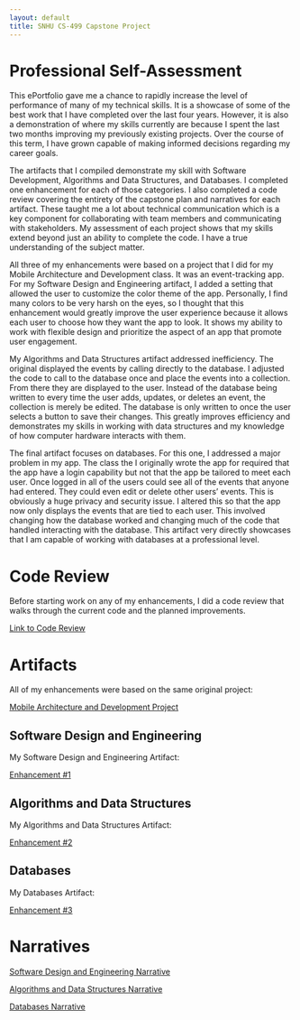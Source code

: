 ```yaml
---
layout: default
title: SNHU CS-499 Capstone Project
---
```


# Professional Self-Assessment

This ePortfolio gave me a chance to rapidly increase the level of performance of many of my technical skills. It is a showcase of some of the best work that I have completed over the last four years. However, it is also a demonstration of where my skills currently are because I spent the last two months improving my previously existing projects. Over the course of this term, I have grown capable of making informed decisions regarding my career goals. 

The artifacts that I compiled demonstrate my skill with Software Development, Algorithms and Data Structures, and Databases. I completed one enhancement for each of those categories. I also completed a code review covering the entirety of the capstone plan and narratives for each artifact. These taught me a lot about technical communication which is a key component for collaborating with team members and communicating with stakeholders. My assessment of each project shows that my skills extend beyond just an ability to complete the code. I have a true understanding of the subject matter.

All three of my enhancements were based on a project that I did for my Mobile Architecture and Development class. It was an event-tracking app. For my Software Design and Engineering artifact, I added a setting that allowed the user to customize the color theme of the app. Personally, I find many colors to be very harsh on the eyes, so I thought that this enhancement would greatly improve the user experience because it allows each user to choose how they want the app to look. It shows my ability to work with flexible design and prioritize the aspect of an app that promote user engagement. 

My Algorithms and Data Structures artifact addressed inefficiency. The original displayed the events by calling directly to the database. I adjusted the code to call to the database once and place the events into a collection. From there they are displayed to the user. Instead of the database being written to every time the user adds, updates, or deletes an event, the collection is merely be edited. The database is only written to once the user selects a button to save their changes. This greatly improves efficiency and demonstrates my skills in working with data structures and my knowledge of how computer hardware interacts with them.

The final artifact focuses on databases. For this one, I addressed a major problem in my app. The class the I originally wrote the app for required that the app have a login capability but not that the app be tailored to meet each user. Once logged in all of the users could see all of the events that anyone had entered. They could even edit or delete other users’ events. This is obviously a huge privacy and security issue. I altered this so that the app now only displays the events that are tied to each user. This involved changing how the database worked and changing much of the code that handled interacting with the database. This artifact very directly showcases that I am capable of working with databases at a professional level.



# Code Review

Before starting work on any of my enhancements, I did a code review that walks through the current code and the planned improvements.

[Link to Code Review](https://github.com/elizabeth325/elizabeth325.github.io/tree/2434470deddcfb0575f2fcc59a70ba5a2a866629/Code%20Review)

# Artifacts

All of my enhancements were based on the same original project:

[Mobile Architecture and Development Project](https://github.com/elizabeth325/elizabeth325.github.io/tree/2434470deddcfb0575f2fcc59a70ba5a2a866629/Original%20App)

## Software Design and Engineering

My Software Design and Engineering Artifact:

[Enhancement #1](https://github.com/elizabeth325/elizabeth325.github.io/tree/2434470deddcfb0575f2fcc59a70ba5a2a866629/Software%20Design%20and%20Engineering%20Enhancement)

## Algorithms and Data Structures 

My Algorithms and Data Structures Artifact:

[Enhancement #2](https://github.com/elizabeth325/elizabeth325.github.io/tree/2434470deddcfb0575f2fcc59a70ba5a2a866629/Algorithms%20and%20Data%20Structures%20Enhancement)

## Databases

My Databases Artifact:

[Enhancement #3](https://github.com/elizabeth325/elizabeth325.github.io/tree/2434470deddcfb0575f2fcc59a70ba5a2a866629/Database%20Enhancement)

# Narratives

[Software Design and Engineering Narrative](https://github.com/elizabeth325/elizabeth325.github.io/blob/2434470deddcfb0575f2fcc59a70ba5a2a866629/Narratives/Milestone%202%20Narrative.docx)

[Algorithms and Data Structures Narrative](https://github.com/elizabeth325/elizabeth325.github.io/blob/2434470deddcfb0575f2fcc59a70ba5a2a866629/Narratives/Milestone%203%20Narrative.docx)

[Databases Narrative](https://github.com/elizabeth325/elizabeth325.github.io/blob/2434470deddcfb0575f2fcc59a70ba5a2a866629/Narratives/Milestone%204%20Narrative.docx)
